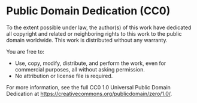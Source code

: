 # Public Domain Dedication (CC0)

To the extent possible under law, the author(s) of this work have dedicated all copyright and related or neighboring rights to this work to the public domain worldwide. This work is distributed without any warranty.

You are free to:
- Use, copy, modify, distribute, and perform the work, even for commercial purposes, all without asking permission.
- No attribution or license file is required.

For more information, see the full CC0 1.0 Universal Public Domain Dedication at https://creativecommons.org/publicdomain/zero/1.0/.

